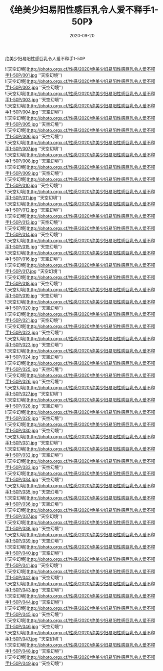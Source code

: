 ﻿---
layout: post
title: 《绝美少妇易阳性感巨乳令人爱不释手1-50P》
date: 2020-09-20
img: http://photo.orgx.cf/性感/2020/绝美少妇易阳性感巨乳令人爱不释手1-50P/000.jpg
tags: [美女,性感,泳衣]
---

绝美少妇易阳性感巨乳令人爱不释手1-50P



![天空幻境](http://photo.orgx.cf/性感/2020/绝美少妇易阳性感巨乳令人爱不释手1-50P/001.jpg ''天空幻境'')<br>
![天空幻境](http://photo.orgx.cf/性感/2020/绝美少妇易阳性感巨乳令人爱不释手1-50P/002.jpg ''天空幻境'')<br>
![天空幻境](http://photo.orgx.cf/性感/2020/绝美少妇易阳性感巨乳令人爱不释手1-50P/003.jpg ''天空幻境'')<br>
![天空幻境](http://photo.orgx.cf/性感/2020/绝美少妇易阳性感巨乳令人爱不释手1-50P/004.jpg ''天空幻境'')<br>
![天空幻境](http://photo.orgx.cf/性感/2020/绝美少妇易阳性感巨乳令人爱不释手1-50P/005.jpg ''天空幻境'')<br>
![天空幻境](http://photo.orgx.cf/性感/2020/绝美少妇易阳性感巨乳令人爱不释手1-50P/006.jpg ''天空幻境'')<br>
![天空幻境](http://photo.orgx.cf/性感/2020/绝美少妇易阳性感巨乳令人爱不释手1-50P/007.jpg ''天空幻境'')<br>
![天空幻境](http://photo.orgx.cf/性感/2020/绝美少妇易阳性感巨乳令人爱不释手1-50P/008.jpg ''天空幻境'')<br>
![天空幻境](http://photo.orgx.cf/性感/2020/绝美少妇易阳性感巨乳令人爱不释手1-50P/009.jpg ''天空幻境'')<br>
![天空幻境](http://photo.orgx.cf/性感/2020/绝美少妇易阳性感巨乳令人爱不释手1-50P/010.jpg ''天空幻境'')<br>
![天空幻境](http://photo.orgx.cf/性感/2020/绝美少妇易阳性感巨乳令人爱不释手1-50P/011.jpg ''天空幻境'')<br>
![天空幻境](http://photo.orgx.cf/性感/2020/绝美少妇易阳性感巨乳令人爱不释手1-50P/012.jpg ''天空幻境'')<br>
![天空幻境](http://photo.orgx.cf/性感/2020/绝美少妇易阳性感巨乳令人爱不释手1-50P/013.jpg ''天空幻境'')<br>
![天空幻境](http://photo.orgx.cf/性感/2020/绝美少妇易阳性感巨乳令人爱不释手1-50P/014.jpg ''天空幻境'')<br>
![天空幻境](http://photo.orgx.cf/性感/2020/绝美少妇易阳性感巨乳令人爱不释手1-50P/015.jpg ''天空幻境'')<br>
![天空幻境](http://photo.orgx.cf/性感/2020/绝美少妇易阳性感巨乳令人爱不释手1-50P/016.jpg ''天空幻境'')<br>
![天空幻境](http://photo.orgx.cf/性感/2020/绝美少妇易阳性感巨乳令人爱不释手1-50P/017.jpg ''天空幻境'')<br>
![天空幻境](http://photo.orgx.cf/性感/2020/绝美少妇易阳性感巨乳令人爱不释手1-50P/018.jpg ''天空幻境'')<br>
![天空幻境](http://photo.orgx.cf/性感/2020/绝美少妇易阳性感巨乳令人爱不释手1-50P/019.jpg ''天空幻境'')<br>
![天空幻境](http://photo.orgx.cf/性感/2020/绝美少妇易阳性感巨乳令人爱不释手1-50P/020.jpg ''天空幻境'')<br>
![天空幻境](http://photo.orgx.cf/性感/2020/绝美少妇易阳性感巨乳令人爱不释手1-50P/021.jpg ''天空幻境'')<br>
![天空幻境](http://photo.orgx.cf/性感/2020/绝美少妇易阳性感巨乳令人爱不释手1-50P/022.jpg ''天空幻境'')<br>
![天空幻境](http://photo.orgx.cf/性感/2020/绝美少妇易阳性感巨乳令人爱不释手1-50P/023.jpg ''天空幻境'')<br>
![天空幻境](http://photo.orgx.cf/性感/2020/绝美少妇易阳性感巨乳令人爱不释手1-50P/024.jpg ''天空幻境'')<br>
![天空幻境](http://photo.orgx.cf/性感/2020/绝美少妇易阳性感巨乳令人爱不释手1-50P/025.jpg ''天空幻境'')<br>
![天空幻境](http://photo.orgx.cf/性感/2020/绝美少妇易阳性感巨乳令人爱不释手1-50P/026.jpg ''天空幻境'')<br>
![天空幻境](http://photo.orgx.cf/性感/2020/绝美少妇易阳性感巨乳令人爱不释手1-50P/027.jpg ''天空幻境'')<br>
![天空幻境](http://photo.orgx.cf/性感/2020/绝美少妇易阳性感巨乳令人爱不释手1-50P/028.jpg ''天空幻境'')<br>
![天空幻境](http://photo.orgx.cf/性感/2020/绝美少妇易阳性感巨乳令人爱不释手1-50P/029.jpg ''天空幻境'')<br>
![天空幻境](http://photo.orgx.cf/性感/2020/绝美少妇易阳性感巨乳令人爱不释手1-50P/030.jpg ''天空幻境'')<br>
![天空幻境](http://photo.orgx.cf/性感/2020/绝美少妇易阳性感巨乳令人爱不释手1-50P/031.jpg ''天空幻境'')<br>
![天空幻境](http://photo.orgx.cf/性感/2020/绝美少妇易阳性感巨乳令人爱不释手1-50P/032.jpg ''天空幻境'')<br>
![天空幻境](http://photo.orgx.cf/性感/2020/绝美少妇易阳性感巨乳令人爱不释手1-50P/033.jpg ''天空幻境'')<br>
![天空幻境](http://photo.orgx.cf/性感/2020/绝美少妇易阳性感巨乳令人爱不释手1-50P/034.jpg ''天空幻境'')<br>
![天空幻境](http://photo.orgx.cf/性感/2020/绝美少妇易阳性感巨乳令人爱不释手1-50P/035.jpg ''天空幻境'')<br>
![天空幻境](http://photo.orgx.cf/性感/2020/绝美少妇易阳性感巨乳令人爱不释手1-50P/036.jpg ''天空幻境'')<br>
![天空幻境](http://photo.orgx.cf/性感/2020/绝美少妇易阳性感巨乳令人爱不释手1-50P/037.jpg ''天空幻境'')<br>
![天空幻境](http://photo.orgx.cf/性感/2020/绝美少妇易阳性感巨乳令人爱不释手1-50P/038.jpg ''天空幻境'')<br>
![天空幻境](http://photo.orgx.cf/性感/2020/绝美少妇易阳性感巨乳令人爱不释手1-50P/039.jpg ''天空幻境'')<br>
![天空幻境](http://photo.orgx.cf/性感/2020/绝美少妇易阳性感巨乳令人爱不释手1-50P/040.jpg ''天空幻境'')<br>
![天空幻境](http://photo.orgx.cf/性感/2020/绝美少妇易阳性感巨乳令人爱不释手1-50P/041.jpg ''天空幻境'')<br>
![天空幻境](http://photo.orgx.cf/性感/2020/绝美少妇易阳性感巨乳令人爱不释手1-50P/042.jpg ''天空幻境'')<br>
![天空幻境](http://photo.orgx.cf/性感/2020/绝美少妇易阳性感巨乳令人爱不释手1-50P/043.jpg ''天空幻境'')<br>
![天空幻境](http://photo.orgx.cf/性感/2020/绝美少妇易阳性感巨乳令人爱不释手1-50P/044.jpg ''天空幻境'')<br>
![天空幻境](http://photo.orgx.cf/性感/2020/绝美少妇易阳性感巨乳令人爱不释手1-50P/045.jpg ''天空幻境'')<br>
![天空幻境](http://photo.orgx.cf/性感/2020/绝美少妇易阳性感巨乳令人爱不释手1-50P/046.jpg ''天空幻境'')<br>
![天空幻境](http://photo.orgx.cf/性感/2020/绝美少妇易阳性感巨乳令人爱不释手1-50P/047.jpg ''天空幻境'')<br>
![天空幻境](http://photo.orgx.cf/性感/2020/绝美少妇易阳性感巨乳令人爱不释手1-50P/048.jpg ''天空幻境'')<br>
![天空幻境](http://photo.orgx.cf/性感/2020/绝美少妇易阳性感巨乳令人爱不释手1-50P/049.jpg ''天空幻境'')<br>